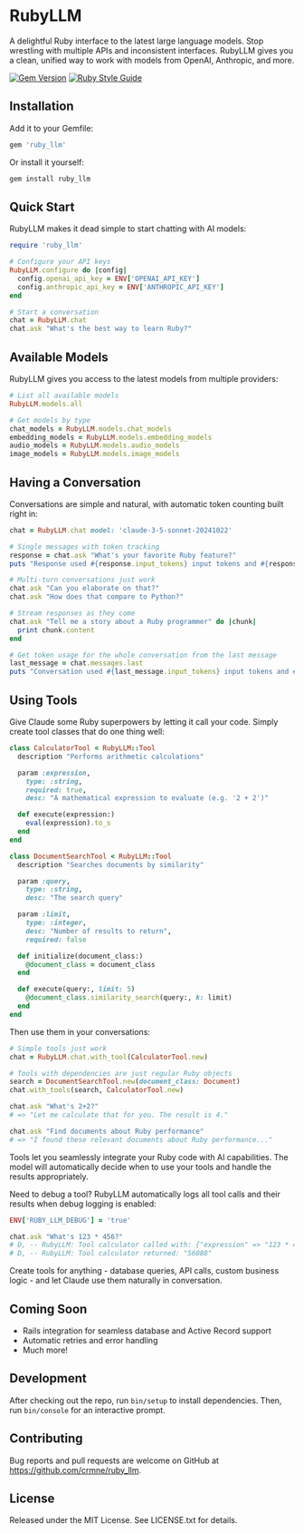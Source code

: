 # RubyLLM

A delightful Ruby interface to the latest large language models. Stop wrestling with multiple APIs and inconsistent interfaces. RubyLLM gives you a clean, unified way to work with models from OpenAI, Anthropic, and more.

[![Gem Version](https://badge.fury.io/rb/ruby_llm.svg)](https://badge.fury.io/rb/ruby_llm)
[![Ruby Style Guide](https://img.shields.io/badge/code_style-standard-brightgreen.svg)](https://github.com/testdouble/standard)

## Installation

Add it to your Gemfile:

```ruby
gem 'ruby_llm'
```

Or install it yourself:

```bash
gem install ruby_llm
```

## Quick Start

RubyLLM makes it dead simple to start chatting with AI models:

```ruby
require 'ruby_llm'

# Configure your API keys
RubyLLM.configure do |config|
  config.openai_api_key = ENV['OPENAI_API_KEY']
  config.anthropic_api_key = ENV['ANTHROPIC_API_KEY']
end

# Start a conversation
chat = RubyLLM.chat
chat.ask "What's the best way to learn Ruby?"
```

## Available Models

RubyLLM gives you access to the latest models from multiple providers:

```ruby
# List all available models
RubyLLM.models.all

# Get models by type
chat_models = RubyLLM.models.chat_models
embedding_models = RubyLLM.models.embedding_models
audio_models = RubyLLM.models.audio_models
image_models = RubyLLM.models.image_models
```

## Having a Conversation

Conversations are simple and natural, with automatic token counting built right in:

```ruby
chat = RubyLLM.chat model: 'claude-3-5-sonnet-20241022'

# Single messages with token tracking
response = chat.ask "What's your favorite Ruby feature?"
puts "Response used #{response.input_tokens} input tokens and #{response.output_tokens} output tokens"

# Multi-turn conversations just work
chat.ask "Can you elaborate on that?"
chat.ask "How does that compare to Python?"

# Stream responses as they come
chat.ask "Tell me a story about a Ruby programmer" do |chunk|
  print chunk.content
end

# Get token usage for the whole conversation from the last message
last_message = chat.messages.last
puts "Conversation used #{last_message.input_tokens} input tokens and #{last_message.output_tokens} output tokens"
```

## Using Tools

Give Claude some Ruby superpowers by letting it call your code. Simply create tool classes that do one thing well:

```ruby
class CalculatorTool < RubyLLM::Tool
  description "Performs arithmetic calculations"

  param :expression,
    type: :string,
    required: true,
    desc: "A mathematical expression to evaluate (e.g. '2 + 2')"

  def execute(expression:)
    eval(expression).to_s
  end
end

class DocumentSearchTool < RubyLLM::Tool
  description "Searches documents by similarity"

  param :query,
    type: :string,
    desc: "The search query"

  param :limit,
    type: :integer,
    desc: "Number of results to return",
    required: false

  def initialize(document_class:)
    @document_class = document_class
  end

  def execute(query:, limit: 5)
    @document_class.similarity_search(query:, k: limit)
  end
end
```

Then use them in your conversations:

```ruby
# Simple tools just work
chat = RubyLLM.chat.with_tool(CalculatorTool.new)

# Tools with dependencies are just regular Ruby objects
search = DocumentSearchTool.new(document_class: Document)
chat.with_tools(search, CalculatorTool.new)

chat.ask "What's 2+2?"
# => "Let me calculate that for you. The result is 4."

chat.ask "Find documents about Ruby performance"
# => "I found these relevant documents about Ruby performance..."
```

Tools let you seamlessly integrate your Ruby code with AI capabilities. The model will automatically decide when to use your tools and handle the results appropriately.

Need to debug a tool? RubyLLM automatically logs all tool calls and their results when debug logging is enabled:

```ruby
ENV['RUBY_LLM_DEBUG'] = 'true'

chat.ask "What's 123 * 456?"
# D, -- RubyLLM: Tool calculator called with: {"expression" => "123 * 456"}
# D, -- RubyLLM: Tool calculator returned: "56088"
```

Create tools for anything - database queries, API calls, custom business logic - and let Claude use them naturally in conversation.

## Coming Soon

- Rails integration for seamless database and Active Record support
- Automatic retries and error handling
- Much more!

## Development

After checking out the repo, run `bin/setup` to install dependencies. Then, run `bin/console` for an interactive prompt.

## Contributing

Bug reports and pull requests are welcome on GitHub at https://github.com/crmne/ruby_llm.

## License

Released under the MIT License. See LICENSE.txt for details.